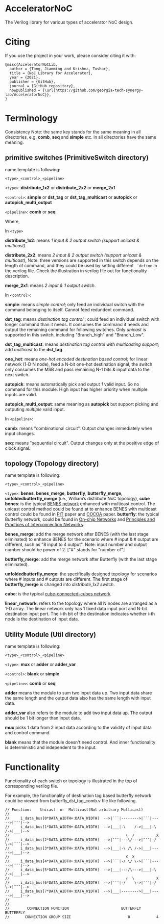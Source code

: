 # AcceleratorNoC
The Verilog library for various types of accelerator NoC design.

# Citing
If you use the project in your work, please consider citing it with:

```
@misc{AcceleratorNoCLib,
  author = {Tong, Jianming and Krishna, Tushar},
  title = {NoC Library for Accelerator},
  year = {2021},
  publisher = {GitHub},
  journal = {GitHub repository},
  howpublished = {\url{https://github.com/georgia-tech-synergy-lab/AcceleratorNoC}},
}
```

# Terminology

Consistency Note: the same key stands for the same meaning in all directories, e.g. **comb**, **seq** and **simple** etc. in all directories have the same meaning.

## primitive switches (PrimitiveSwitch directory)

name template is following:

```<type>_<control>_<pipeline>```

```<type>```: **distribute_1x2** or **distribute_2x2** or **merge_2x1**

```<control>```: **simple** or **dst_tag** or **dst_tag_multicast** or **autopick** or **autopick_multi_output**

```<pipeline>```: **comb** or **seq**

Where,

In ```<type>```

**distribute_1x2**: means *1 input & 2 output switch (support unicast & multicast)*.

**distribute_2x2**: means *2 input & 2 output switch (support unicast & multicast)*, Note: three versions are supported in this switch depends on the length of command, and they could be used by setting different ``` `define``` in the verilog file. Check the illustration in verilog file out for functionality description. 

**merge_2x1**: means *2 input & 1 output switch*.

In ```<control>```:

**simple**: means *simple control*; only feed an individual switch with the command belonging to itself. Cannot feed redundent command.

**dst_tag**: means *destination tag control* ; could feed an individual switch with longer command than it needs. It consumes the command it needs and output the remaining command for following switches. Only *unicast* is supported in this switch, including "Branch_high" and "Branch_Low". 

**dst_tag_multicast**: means *destination tag control with multicasting support*; add *multicast* to the **dst_tag**.

**one_hot**: means *one-hot encoded destination based control*; for linear network (1-D N node), feed a N-bit one-hot destination signal, the switch only consumes the MSB and pass remaining N-1 bits & input data to the next switch. 

**autopick**: means automatically pick and output *1* valid input. So no command for this module. High input has higher priority when multiple inputs are valid.   

**autopick_multi_output**: same meaning as **autopick** but support picking and outputing *multiple* valid input.

In ```<pipeline>```:

**comb**: means "combinational circuit". Output changes immediately when input changes. 

**seq**: means "sequential circuit". Output changes only at the positive edge of clock signal.


## topology (Topology directory)

name template is following:

```<type>_<control>_<pipeline>```

```<type>```: **benes**, **benes_merge**, **butterfly**, **butterfly_merge**, **unfoldedbutterfly_merge** (i.e., William’s distribute NoC topology), **cube**
**benes**: is the typical [BENES network](http://homepages.inf.ed.ac.uk/cgi/rni/comp-arch.pl?Networks/benes.html,Networks/benes-f.html,Networks/menu-dyn.html) enhanced with multicast control. The unicast control method could be found at to enhance BENES with multicast control could be found in [PIT](https://ieeexplore.ieee.org/abstract/document/9311185) paper and [COCOA](https://dl.acm.org/doi/abs/10.1145/3386263.3406924) paper.
**butterfly**: the typical Butterfly network, could be found in [On-chip Networks](https://ieeexplore.ieee.org/document/7987470) and [Principles and Practices of Interconnection Networks](https://books.google.com.hk/books?hl=zh-CN&lr=&id=Rz7pCY8gIq0C&oi=fnd&pg=PP2&dq=Principles+and+Practices+of+Interconnection+Networks&ots=9hyttbtQze&sig=n0bYVOHFq6juqcBMX_fEwGJc4-w&redir_esc=y#v=onepage&q=Principles%20and%20Practices%20of%20Interconnection%20Networks&f=false).

**benes_merge**: add the merge network after BENES (with the last stage eliminated) to enhance BENES for the scenario where # input & # output are different, such as "8 input to 4 output". Note: input number and output number should be power of 2. ["#" stands for "number of"]

**butterfly_merge**: add the merge network after Butterfly (with the last stage eliminated). 

**unfoldedbutterfly_merge**: the specifically designed topology for scenarios where # inputs and # outputs are different. The first stage of **butterfly_merge** is changed into *distribute_1x2 switch*.

**cube**: is the typical [cube-connected-cubes network](https://www.sciencedirect.com/science/article/pii/016560749290012V)

**linear_network**: refers to the topology where all N nodes are arranged as a 1-D array. The linear network only has 1 fixed data input port and N-bit destination input port. The i-th bit of the destination indicates whether i-th node is the destination of input data. 

## Utility Module (Util directory)

name template is following:

```<type>_<control>_<pipeline>```

```<type>```: **mux** or **adder** or **adder_var**

```<control>```: **blank** or **simple**

```<pipeline>```: **comb** or **seq**

**adder** means the module to sum two input data up. Two input data share the same length and the output data also has the same length with input data.

**adder_var** also refers to the module to add two input data up. The output should be 1 bit longer than input data.

**mux** picks 1 data from 2 input data according to the validity of input data and control command.

**blank** means that the module doesn't need control. And inner functionality is deterministic and independent to the input.


# Functionality

Functionality of each switch or topology is illustrated in the top of corresponding verilog file. 

For example, the functionality of destination tag based butterfly network could be viewed from butterfly_dst_tag_comb.v file like following.
```
// Function:    Unicast  or  Multicast(Not arbitrary Multicast)
//                                              
//     i_data_bus[0*DATA_WIDTH+:DATA_WIDTH]  -->|¯¯¯|-------->|¯¯¯|----->|¯¯¯|-->
//     i_data_bus[1*DATA_WIDTH+:DATA_WIDTH]  -->|___|-\    /->|___|-\ /->|___|-->
//                                                     \  /          X                                  
//     i_data_bus[2*DATA_WIDTH+:DATA_WIDTH]  -->|¯¯¯|---\/--->|¯¯¯|-/ \->|¯¯¯|-->
//     i_data_bus[3*DATA_WIDTH+:DATA_WIDTH]  -->|___|-\ /\ /->|___|----->|___|-->
//                                                     X  X                               
//     i_data_bus[4*DATA_WIDTH+:DATA_WIDTH]  -->|¯¯¯|-/ \/ \->|¯¯¯|----->|¯¯¯|-->
//     i_data_bus[5*DATA_WIDTH+:DATA_WIDTH]  -->|___|---/\--->|___|-\ /->|___|-->
//                                                     /  \          X              
//     i_data_bus[6*DATA_WIDTH+:DATA_WIDTH]  -->|¯¯¯|-/    \->|¯¯¯|-/ \->|¯¯¯|-->
//     i_data_bus[7*DATA_WIDTH+:DATA_WIDTH]  -->|___|-------->|___|----->|___|-->
//                                                        
//              
//        CONNECTION FUNCTION                        BUTTERFLY    BUTTERFLY  
//       CONNECTION GROUP SIZE                          8            4 
``` 